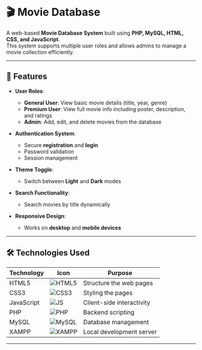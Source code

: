 # 🎬 Movie Database

A web-based **Movie Database System** built using **PHP, MySQL, HTML, CSS, and JavaScript**.  
This system supports multiple user roles and allows admins to manage a movie collection efficiently.

---

## 📌 Features

- **User Roles**:
  - **General User**: View basic movie details (title, year, genre)
  - **Premium User**: View full movie info including poster, description, and ratings
  - **Admin**: Add, edit, and delete movies from the database

- **Authentication System**:
  - Secure **registration** and **login**
  - Password validation
  - Session management

- **Theme Toggle**:
  - Switch between **Light** and **Dark** modes

- **Search Functionality**:
  - Search movies by title dynamically

- **Responsive Design**:
  - Works on **desktop** and **mobile devices**

---

## 🛠️ Technologies Used

| Technology | Icon | Purpose |
|------------|------|---------|
| HTML5 | ![HTML5](https://img.shields.io/badge/HTML5-E34F26?style=for-the-badge&logo=html5&logoColor=white) | Structure the web pages |
| CSS3 | ![CSS3](https://img.shields.io/badge/CSS3-1572B6?style=for-the-badge&logo=css3&logoColor=white) | Styling the pages |
| JavaScript | ![JS](https://img.shields.io/badge/JavaScript-F7DF1E?style=for-the-badge&logo=javascript&logoColor=black) | Client-side interactivity |
| PHP | ![PHP](https://img.shields.io/badge/PHP-777BB4?style=for-the-badge&logo=php&logoColor=white) | Backend scripting |
| MySQL | ![MySQL](https://img.shields.io/badge/MySQL-4479A1?style=for-the-badge&logo=mysql&logoColor=white) | Database management |
| XAMPP | ![XAMPP](https://img.shields.io/badge/XAMPP-FCC624?style=for-the-badge&logo=xampp&logoColor=white) | Local development server |

---



